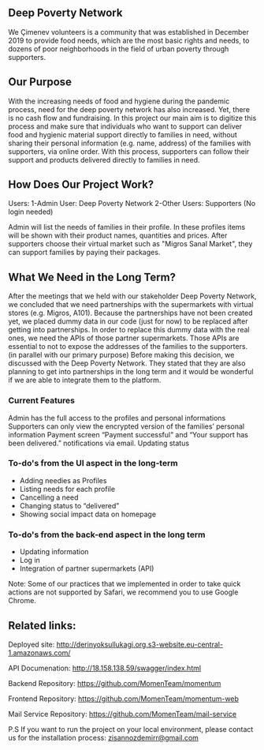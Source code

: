 ## Deep Poverty Network

We Çimenev volunteers is a community that was established in December 2019 to provide food needs, which are the most basic rights and needs, to dozens of poor neighborhoods in the field of urban poverty through supporters.

## Our Purpose

With the increasing needs of food and hygiene during the pandemic process, need for the deep poverty network has also increased. Yet, there is no cash flow and fundraising. In this project our main aim is to digitize this process and make sure that individuals who want to support can deliver food and hygienic material support directly to families in need, without sharing their personal information (e.g. name, address) of the families with supporters, via online order. With this process, supporters can follow their support and products delivered directly to families in need.

## How Does Our Project Work?

Users:
1-Admin User: Deep Poverty Network
2-Other Users: Supporters (No login needed)

Admin will list the needs of families in their profile. In these profiles items will be shown with their product names, quantities and prices. After supporters choose their virtual market such as "Migros Sanal Market", they can support families by paying their packages.

## What We Need in the Long Term?

After the meetings that we held with our stakeholder Deep Poverty Network, we concluded that we need partnerships with the supermarkets with virtual stores (e.g. Migros, A101). Because the partnerships have not been created yet, we placed dummy data in our code (just for now) to be replaced after getting into partnerships. In order to replace this dummy data with the real ones, we need the APIs of those partner supermarkets. Those APIs are essential to not to expose the addresses of the families to the supporters. (in parallel with our primary purpose) Before making this decision, we discussed with the Deep Poverty Network. They stated that they are also planning to get into partnerships in the long term and it would be wonderful if we are able to integrate them to the platform.

### Current Features

Admin has the full access to the profiles and personal informations
Supporters can only view the encrypted version of the families’ personal information
Payment screen
“Payment successful” and “Your support has been delivered.” notifications via email.
Updating status

### To-do's from the UI aspect in the long-term

- Adding needies as Profiles
- Listing needs for each profile
- Cancelling a need
- Changing status to “delivered”
- Showing social impact data on homepage

### To-do's from the back-end aspect in the long term

- Updating information
- Log in
- Integration of partner supermarkets (API)

Note: Some of our practices that we implemented in order to take quick actions are not supported by Safari, we recommend you to use Google Chrome.

## Related links:

Deployed site:
http://derinyoksullukagi.org.s3-website.eu-central-1.amazonaws.com/

API Documenation:
http://18.158.138.59/swagger/index.html

Backend Repository:
https://github.com/MomenTeam/momentum

Frontend Repository:
https://github.com/MomenTeam/momentum-web

Mail Service Repository:
https://github.com/MomenTeam/mail-service

P.S If you want to run the project on your local environment, please contact us for the installation process: zisannozdemirr@gmail.com
